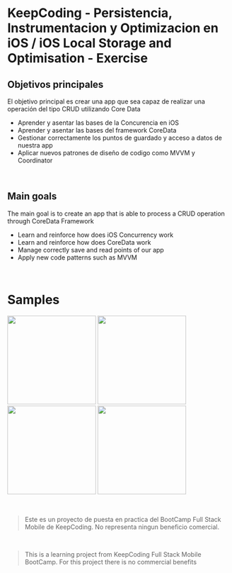 
# KeepCoding -  Persistencia, Instrumentacion y Optimizacion en iOS / iOS Local Storage and Optimisation - Exercise

## Objetivos principales


El objetivo principal es crear una app que sea capaz de realizar una operación del tipo CRUD utilizando Core Data


- Aprender y asentar las bases de la Concurencia en iOS
- Aprender y asentar las bases del framework CoreData
- Gestionar correctamente los puntos de guardado y acceso a datos de nuestra app
- Aplicar nuevos patrones de diseño de codigo como MVVM y Coordinator

<br />


## Main goals

The main goal is to create an app that is able to process a CRUD operation through CoreData Framework

- Learn and reinforce how does iOS Concurrency work
- Learn and reinforce how does CoreData work
- Manage correctly save and read points of our app
- Apply new code patterns such as MVVM

<br />



# Samples


<p float="left">
  <img src="https://github.com/rodri2d2/TheNotebookApp/blob/release/v1.0/gifs/1.gif" width="200" />
  <img src="https://github.com/rodri2d2/TheNotebookApp/blob/release/v1.0/gifs/2.gif" width="200" />
  <img src="https://github.com/rodri2d2/TheNotebookApp/blob/release/v1.0/gifs/3.gif" width="200" /> 
  <img src="https://github.com/rodri2d2/TheNotebookApp/blob/release/v1.0/gifs/4.gif" width="200" /> 
</p>
<br />

>Este es un proyecto de puesta en practica del BootCamp Full Stack Mobile de KeepCoding.
>No representa ningun beneficio comercial.


<br />

>This is a learning project from KeepCoding Full Stack Mobile BootCamp.
>For this project there is no commercial benefits

